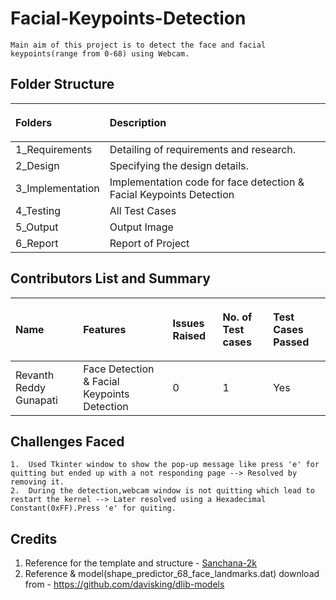# Facial-Keypoints-Detection
    Main aim of this project is to detect the face and facial keypoints(range from 0-68) using Webcam.
## Folder Structure
|<p>**Folders**</p> |<p>**Description**</p>|
|:-|:-|
|1\_Requirements|Detailing of requirements and research.|
|2\_Design|Specifying the design details.|
|3\_Implementation|Implementation code for face detection & Facial Keypoints Detection|
|4\_Testing|All Test Cases|
|5\_Output|Output Image|
|6\_Report|Report of Project|
## Contributors List and Summary
|<p>**Name**</p>|<p>**Features**</p>|<p>**Issues Raised**</p>|<p>**No. of Test cases**</p>|<p>**Test Cases Passed**</p>|
|:-|:-|:-|:-|:-|
|Revanth Reddy Gunapati|Face Detection & Facial Keypoints Detection|0|1|Yes|
## Challenges Faced
    1.  Used Tkinter window to show the pop-up message like press 'e' for quitting but ended up with a not responding page --> Resolved by removing it.
    2.  During the detection,webcam window is not quitting which lead to restart the kernel --> Later resolved using a Hexadecimal Constant(0xFF).Press 'e' for quiting.
## Credits
1.  Reference for the template and structure - [Sanchana-2k](https://github.com/Sanchana-2k/LTTS_C_MiniProject)
2.  Reference & model(shape_predictor_68_face_landmarks.dat) download from - https://github.com/davisking/dlib-models
